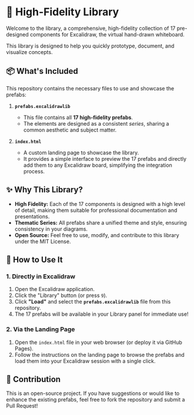 # 🎨 High-Fidelity Library

Welcome to the library, a comprehensive, high-fidelity collection of 17 pre-designed components for Excalidraw, the virtual hand-drawn whiteboard.

This library is designed to help you quickly prototype, document, and visualize concepts.

## 📦 What's Included

This repository contains the necessary files to use and showcase the prefabs:

1.  **`prefabs.excalidrawlib`**
    * This file contains all **17 high-fidelity prefabs**.
    * The elements are designed as a consistent *series*, sharing a common aesthetic and subject matter.

2.  **`index.html`**
    * A custom landing page to showcase the library.
    * It provides a simple interface to preview the 17 prefabs and directly add them to any Excalidraw board, simplifying the integration process.

## ✨ Why This Library?

* **High Fidelity:** Each of the 17 components is designed with a high level of detail, making them suitable for professional documentation and presentations.
* **Thematic Series:** All prefabs share a unified theme and style, ensuring consistency in your diagrams.
* **Open Source:** Feel free to use, modify, and contribute to this library under the MIT License.

## 🚀 How to Use It

### 1. Directly in Excalidraw

1.  Open the Excalidraw application.
2.  Click the "Library" button (or press `9`).
3.  Click **"Load"** and select the **`prefabs.excalidrawlib`** file from this repository.
4.  The 17 prefabs will be available in your Library panel for immediate use!

### 2. Via the Landing Page

1.  Open the `index.html` file in your web browser (or deploy it via GitHub Pages).
2.  Follow the instructions on the landing page to browse the prefabs and load them into your Excalidraw session with a single click.

## 🤝 Contribution

This is an open-source project. If you have suggestions or would like to enhance the existing prefabs, feel free to fork the repository and submit a Pull Request!

